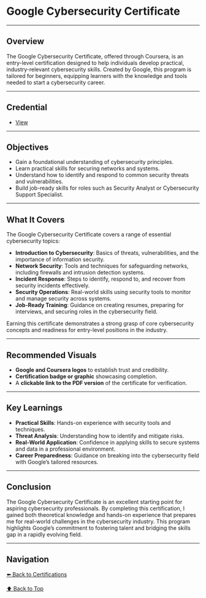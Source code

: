 # Google Cybersecurity Certificate

---

## Overview
The Google Cybersecurity Certificate, offered through Coursera, is an entry-level certification designed to help individuals develop practical, industry-relevant cybersecurity skills. Created by Google, this program is tailored for beginners, equipping learners with the knowledge and tools needed to start a cybersecurity career.

---

## Credential
- [View](Google-Cybersecurity-Certificate.pdf)

---

## Objectives
- Gain a foundational understanding of cybersecurity principles.
- Learn practical skills for securing networks and systems.
- Understand how to identify and respond to common security threats and vulnerabilities.
- Build job-ready skills for roles such as Security Analyst or Cybersecurity Support Specialist.

---

## What It Covers
The Google Cybersecurity Certificate covers a range of essential cybersecurity topics:

- **Introduction to Cybersecurity**: Basics of threats, vulnerabilities, and the importance of information security.
- **Network Security**: Tools and techniques for safeguarding networks, including firewalls and intrusion detection systems.
- **Incident Response**: Steps to identify, respond to, and recover from security incidents effectively.
- **Security Operations**: Real-world skills using security tools to monitor and manage security across systems.
- **Job-Ready Training**: Guidance on creating resumes, preparing for interviews, and securing roles in the cybersecurity field.

Earning this certificate demonstrates a strong grasp of core cybersecurity concepts and readiness for entry-level positions in the industry.

---

## Recommended Visuals
- **Google and Coursera logos** to establish trust and credibility.
- **Certification badge or graphic** showcasing completion.
- A **clickable link to the PDF version** of the certificate for verification.

---

## Key Learnings
- **Practical Skills**: Hands-on experience with security tools and techniques.
- **Threat Analysis**: Understanding how to identify and mitigate risks.
- **Real-World Application**: Confidence in applying skills to secure systems and data in a professional environment.
- **Career Preparedness**: Guidance on breaking into the cybersecurity field with Google’s tailored resources.

---

## Conclusion
The Google Cybersecurity Certificate is an excellent starting point for aspiring cybersecurity professionals. By completing this certification, I gained both theoretical knowledge and hands-on experience that prepares me for real-world challenges in the cybersecurity industry. This program highlights Google’s commitment to fostering talent and bridging the skills gap in a rapidly evolving field.

---

## Navigation
[⬅️ Back to Certifications](https://c-razo.github.io/portfolio-v2/#projects)

[⬆️ Back to Top](#google-cybersecurity-certificate)
